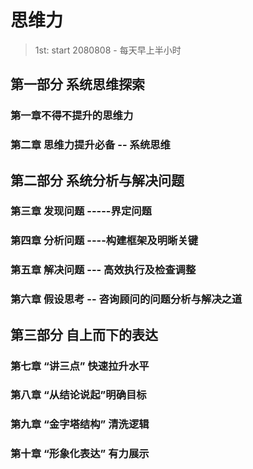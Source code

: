 # 思维力

> 1st: start  2080808  -   每天早上半小时

## 第一部分 系统思维探索

### 第一章不得不提升的思维力

### 第二章 思维力提升必备 -- 系统思维

## 第二部分 系统分析与解决问题

### 第三章 发现问题 -----界定问题

### 第四章 分析问题 ----构建框架及明晰关键

### 第五章 解决问题 --- 高效执行及检查调整

### 第六章 假设思考  -- 咨询顾问的问题分析与解决之道

## 第三部分 自上而下的表达

### 第七章 “讲三点” 快速拉升水平

### 第八章 “从结论说起”明确目标

### 第九章 “金字塔结构” 清洗逻辑

### 第十章 “形象化表达” 有力展示

